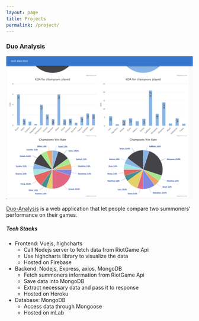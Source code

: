 ```yaml
---
layout: page
title: Projects
permalink: /project/
---
```


### Duo Analysis
![Duo-analysis](../assets/duoanalysis.png)

[Duo-Analysis](https://github.com/CodingFatty/vue-lol-duo-partner) is a web application that let people compare two summoners' performance on their games.

##### Tech Stacks

- Frontend: Vuejs, highcharts
    - Call Nodejs server to fetch data from RiotGame Api
    - Use highcharts library to visualize the data
    - Hosted on Firebase
- Backend: Nodejs, Express, axios, MongoDB
    - Fetch summoners information from RiotGame Api
    - Save data into MongoDB
    - Extract necessary data and pass it to response
    - Hosted on Heroku
- Database: MongoDB
    - Access data through Mongoose
    - Hosted on mLab
